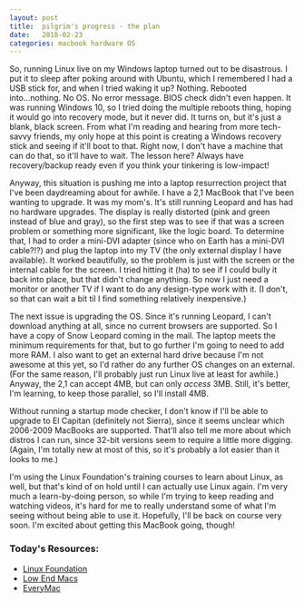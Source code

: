 ```yaml
---
layout: post
title:  pilgrim's progress - the plan
date:   2018-02-23
categories: macbook hardware OS
---
```


So, running Linux live on my Windows laptop turned out to be disastrous. I put it to sleep after poking around with Ubuntu, which I remembered I had a USB stick for, and when I tried waking it up? Nothing. Rebooted into...nothing. No OS. No error message. BIOS check didn't even happen. It was running Windows 10, so I tried doing the multiple reboots thing, hoping it would go into recovery mode, but it never did. It turns on, but it's just a blank, black screen. From what I'm reading and hearing from more tech-savvy friends, my only hope at this point is creating a Windows recovery stick and seeing if it'll boot to that. Right now, I don't have a machine that can do that, so it'll have to wait. The lesson here? Always have recovery/backup ready even if you think your tinkering is low-impact!

Anyway, this situation is pushing me into a laptop resurrection project that I've been daydreaming about for awhile. I have a 2,1 MacBook that I've been wanting to upgrade. It was my mom's. It's still running Leopard and has had no hardware upgrades. The display is really distorted (pink and green instead of blue and gray), so the first step was to see if that was a screen problem or something more significant, like the logic board. To determine that, I had to order a mini-DVI adapter (since who on Earth has a mini-DVI cable?!?) and plug the laptop into my TV (the only external display I have available). It worked beautifully, so the problem is just with the screen or the internal cable for the screen. I tried hitting it (ha) to see if I could bully it back into place, but that didn't change anything. So now I just need a monitor or another TV if I want to do any design-type work with it. (I don't, so that can wait a bit til I find something relatively inexpensive.)

The next issue is upgrading the OS. Since it's running Leopard, I can't download anything at all, since no current browsers are supported. So I have a copy of Snow Leopard coming in the mail. The laptop meets the minimum requirements for that, but to go further I'm going to need to add more RAM. I also want to get an external hard drive because I'm not awesome at this yet, so I'd rather do any further OS changes on an external. (For the same reason, I'll probably just run Linux live at least for awhile.) Anyway, the 2,1 can accept 4MB, but can only _access_ 3MB. Still, it's better, I'm learning, to keep those parallel, so I'll install 4MB.

Without running a startup mode checker, I don't know if I'll be able to upgrade to El Capitan (definitely not Sierra), since it seems unclear which 2006-2009 MacBooks are supported. That'll also tell me more about which distros I can run, since 32-bit versions seem to require a little more digging. (Again, I'm totally new at most of this, so it's probably a lot easier than it looks to me.)

I'm using the Linux Foundation's training courses to learn about Linux, as well, but that's kind of on hold until I can actually use Linux again. I'm very much a learn-by-doing person, so while I'm trying to keep reading and watching videos, it's hard for me to really understand some of what I'm seeing without being able to use it. Hopefully, I'll be back on course very soon. I'm excited about getting this MacBook going, though!

### Today's Resources:
* [Linux Foundation](http://linuxfoundation.org)
* [Low End Macs](http://lowendmac.com)
* [EveryMac](http://everymac.com)
